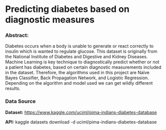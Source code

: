 # Predicting diabetes based on diagnostic measures

### Abstract:

Diabetes occurs when a body is unable to generate or react correctly to insulin which is wanted to regulate glucose. This dataset is originally from the National Institute of Diabetes and Digestive and Kidney Diseases. Machine Learning is key technique to diagnostically predict whether or not a patient has diabetes, based on certain diagnostic measurements included in the dataset. Therefore, the algorithms used in this project are Naïve Bayes Classifier, Back Propagation Network, and Logistic Regression. Depending on the algorithm and model used we can get wildly different results.

### Data Source
**Dataset:** https://www.kaggle.com/uciml/pima-indians-diabetes-database

**API:** kaggle datasets download -d uciml/pima-indians-diabetes-database
